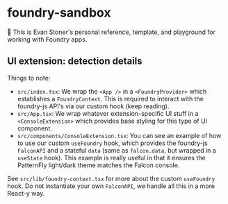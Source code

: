 # foundry-sandbox

👋 This is Evan Stoner's personal reference, template, and playground for working with Foundry apps.

## UI extension: detection details

Things to note:

- `src/index.tsx`: We wrap the `<App />` in a `<FoundryProvider>` which establishes a `FoundryContext`. This is required to interact with the foundry-js API's via our custom hook (keep reading).
- `src/App.tsx`: We wrap whatever extension-specific UI stuff in a `<ConsoleExtension>` which provides base styling for this type of UI component.
- `src/components/ConsoleExtension.tsx`: You can see an example of how to use our custom `useFoundry` hook, which provides the foundry-js `FalconAPI` and a stateful `data` (same as `falcon.data`, but wrapped in a `useState` hook). This example is really useful in that it ensures the PatternFly light/dark theme matches the Falcon console.

See `src/lib/foundry-context.tsx` for more about the custom `useFoundry` hook. Do not instantiate your own `FalconAPI`, we handle all this in a more React-y way.
